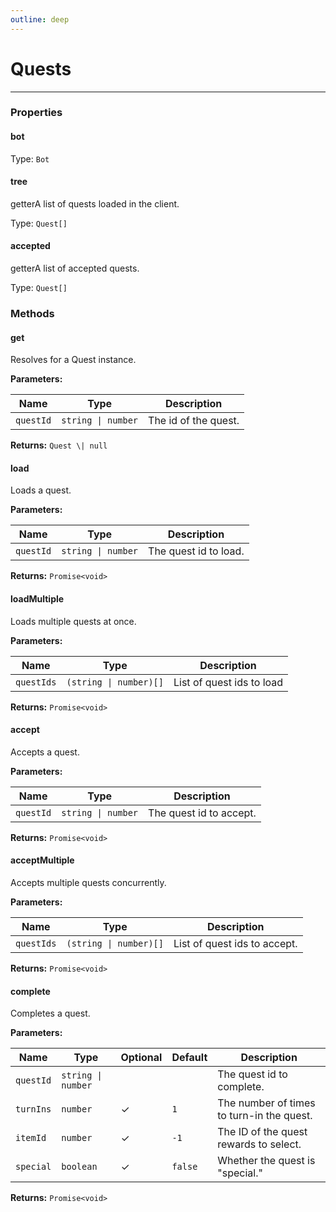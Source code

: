 ```yaml
---
outline: deep
---
```


# Quests

---

### Properties

#### bot

Type: `Bot`

#### tree

​<Badge type="info">getter</Badge>A list of quests loaded in the client.

Type: `Quest[]`

#### accepted

​<Badge type="info">getter</Badge>A list of accepted quests.

Type: `Quest[]`

### Methods

#### get

Resolves for a Quest instance.

**Parameters:**

| Name | Type | Description |
|------|------|-------------|
| `questId` | `string \| number` | The id of the quest. |

**Returns:** `Quest \| null`

#### load

Loads a quest.

**Parameters:**

| Name | Type | Description |
|------|------|-------------|
| `questId` | `string \| number` | The quest id to load. |

**Returns:** `Promise<void>`

#### loadMultiple

Loads multiple quests at once.

**Parameters:**

| Name | Type | Description |
|------|------|-------------|
| `questIds` | `(string \| number)[]` | List of quest ids to load |

**Returns:** `Promise<void>`

#### accept

Accepts a quest.

**Parameters:**

| Name | Type | Description |
|------|------|-------------|
| `questId` | `string \| number` | The quest id to accept. |

**Returns:** `Promise<void>`

#### acceptMultiple

Accepts multiple quests concurrently.

**Parameters:**

| Name | Type | Description |
|------|------|-------------|
| `questIds` | `(string \| number)[]` | List of quest ids to accept. |

**Returns:** `Promise<void>`

#### complete

Completes a quest.

**Parameters:**

| Name | Type | Optional | Default | Description |
|------|------|----------|---------|-------------|
| `questId` | `string \| number` |  |  | The quest id to complete. |
| `turnIns` | `number` | ✓ | `1` | The number of times to turn-in the quest. |
| `itemId` | `number` | ✓ | `-1` | The ID of the quest rewards to select. |
| `special` | `boolean` | ✓ | `false` | Whether the quest is "special." |

**Returns:** `Promise<void>`

